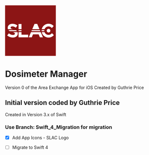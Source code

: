 ![Logo](/Images/Logo.png)


# Dosimeter Manager
Version 0 of the Area Exchange App for iOS
Created by Guthrie Price

## Initial version coded by Guthrie Price
Created in Version 3.x of Swift

### Use Branch:  Swift_4_Migration for migration
- [x] Add App Icons - SLAC Logo
- [ ] Migrate to Swift 4




